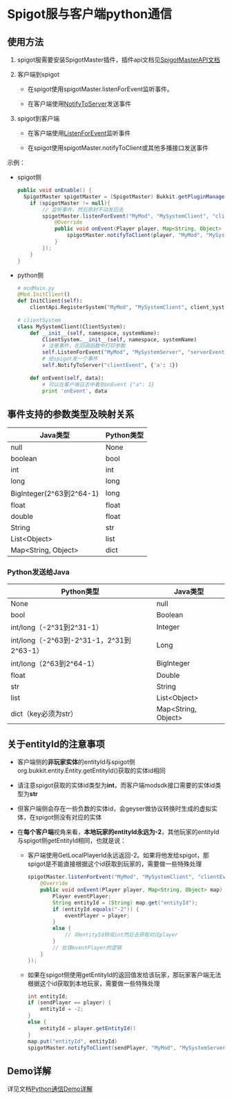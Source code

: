 # Spigot服与客户端python通信

## 使用方法

1. spigot服需要安装SpigotMaster插件，插件api文档见[SpigotMasterAPI文档](./81-SpigotMasterAPI文档.html)

2. 客户端到spigot

   - 在spigot使用spigotMaster.listenForEvent监听事件。

   - 在客户端使用<a href="../../../mcdocs/1-ModAPI/接口/通用/事件.html#notifytoserver" rel="noopenner">NotifyToServer</a>发送事件

3. spigot到客户端

   - 在客户端使用<a href="../../../mcdocs/1-ModAPI/接口/通用/事件.html#listenforevent" rel="noopenner">ListenForEvent</a>监听事件

   - 在spigot使用spigotMaster.notifyToClient或其他多播接口发送事件

示例：

- spigot侧

  ```java
  public void onEnable() {
  	SpigotMaster spigotMaster = (SpigotMaster) Bukkit.getPluginManager().getPlugin("SpigotMaster");
      if (spigotMaster != null){
          // 监听事件，然后原封不动发回去
          spigotMaster.listenForEvent("MyMod", "MySystemClient", "clientEvent", new PyRpcHandler() {
              @Override
              public void onEvent(Player player, Map<String, Object> map) {
                  spigotMaster.notifyToClient(player, "MyMod", "MySystemServer", "serverEvent", map);
              }
          });
      }
  }
  ```

- python侧

  ```python
  # modMain.py
  @Mod.InitClient()
  def InitClient(self):
      clientApi.RegisterSystem("MyMod", "MySystemClient", client_system_class_path)
      
  # clientSystem
  class MySystemClient(ClientSystem):
      def __init__(self, namespace, systemName):
          ClientSystem.__init__(self, namespace, systemName)
          # 注册事件，在回调函数中打印参数
          self.ListenForEvent("MyMod", "MySystemServer", "serverEvent", self, self.onEvent)
          # 给spigot发一个事件
          self.NotifyToServer("clientEvent", {'a': 1})
         
      def onEvent(self, data):
          # 可以在客户端日志中看到onEvent {"a": 1}
          print 'onEvent', data
  ```



## 事件支持的参数类型及映射关系

| Java类型                 | Python类型 |
| ------------------------ | ---------- |
| null                     | None       |
| boolean                  | bool       |
| int                      | int        |
| long                     | long       |
| BigInteger(2^63到2^64-1) | long       |
| float                    | float      |
| double                   | float      |
| String                   | str        |
| List\<Object\>           | list       |
| Map<String, Object>      | dict       |

### Python发送给Java

| Python类型                               | Java类型   |
| ---------------------------------------- | ---------- |
| None                                     | null       |
| bool                                     | Boolean    |
| int/long（-2^31到2^31-1）                | Integer    |
| int/long（-2^63到-2^31-1，2^31到2^63-1） | Long       |
| int/long（2^63到2^64-1）                 | BigInteger |
| float                 | Double |
| str                   | String  |
| list                  | List\<Object\> |
| dict（key必须为str）       | Map<String, Object> |



## 关于entityId的注意事项

- 客户端侧的**非玩家实体**的entityId与spigot侧org.bukkit.entity.Entity.getEntityId()获取的实体id相同

- 请注意spigot获取的实体id类型为**int**，而客户端modsdk接口需要的实体id类型为**str**

- 但客户端侧会存在一些负数的实体id，会geyser做协议转换时生成的虚拟实体，在spigot侧没有对应的实体

- 在**每个客户端**视角来看，**本地玩家的entityId永远为-2**，其他玩家的entityId与spigot侧getEntityId相同，也就是说：

  - 客户端使用GetLocalPlayerId永远返回-2。如果将他发给spigot，那spigot是不能直接根据这个id获取到玩家的，需要做一些特殊处理

    ```java
    spigotMaster.listenForEvent("MyMod", "MySystemClient", "clientEvent", new PyRpcHandler() {
        @Override
        public void onEvent(Player player, Map<String, Object> map) {
            Player eventPlayer;
            String entityId = (String) map.get("entityId");
            if (entityId.equals("-2")) {
                eventPlayer = player;
            }
            else {
                // 将entityId转成int然后去获取对应player
            }
            // 处理eventPlayer的逻辑
        }
    });
    ```

  - 如果在spigot侧使用getEntityId的返回值发给该玩家，那玩家客户端无法根据这个id获取到本地玩家，需要做一些特殊处理

    ```java
    int entityId;
    if (sendPlayer == player) {
    	entityId = -2;
    }
    else {
    	entityId = player.getEntityId()
    }
    map.put("entityId", entityId)
    spigotMaster.notifyToClient(sendPlayer, "MyMod", "MySystemServer", "serverEvent", map);
    ```

## Demo详解

详见文档[Python通信Demo详解](./30-Spigot服Demo详解/2-Python通信Demo详解.md)